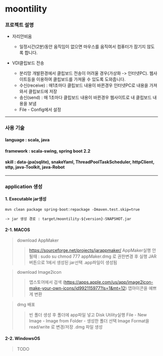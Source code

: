 # moontility
### 프로젝트 설명
+ 자리안비움 
    + 일정시간(2분)동안 움직임이 없으면 마우스를 움직여서 컴퓨터가 잠기지 않도록 합니다.
     
+ VDI클립보드 전송 
    + 분리망 개발환경에서 클립보드 전송이 어려울 경우(가상화 -> 인터넷PC). 웹사이트등을 이용하여 클립보드를 가져올 수 있도록 도와줍니다.
    + 수신(receive) : 매1초마다 클립보드 내용이 바뀐경우 인터넷PC로 내용을 가져와서 클립보드에 저장  
    + 송신(send) : 매 1초마다 클립보드 내용이 바뀐경우 웹사이트로 내 클립보드 내용을 보냄 
    + File - Config에서 설정

---
### 사용 기술
#### language : scala, java
#### framework : scala-swing, spring boot 2.2 
#### skill : data-jpa(sqlite), snakeYaml, ThreadPoolTaskScheduler, httpClient, sttp, java-Toolkit, java-Robot

---
### application 생성 
#### 1. Executable jar생성

    mvn clean package spring-boot:repackage -Dmaven.test.skip=true
     
    -> jar 생성 경로 : target/moontility-${version}-SNAPSHOT.jar


#### 2-1. MACOS
> download AppMaker
>> https://sourceforge.net/projects/jarappmaker/
>> AppMaker실행 안될때 : sudo su chmod 777 appMaker.dmg 로 권한변경 후 실행
>> JAR버튼으로 1에서 생성된 jar선택
>> .app파일이 생성됨

> download Image2icon
>> 앱스토어에서 검색 (https://apps.apple.com/us/app/image2icon-make-your-own-icons/id992115977?ls=1&mt=12)
>> 앱아이콘을 예쁘게 변환

> dmg 배포
>> 빈 폴더 생성 후 폴더에 app파일 넣고 Disk Utility실행
>> File - New Image - Image from Folder - 생성한 폴더 선택
>> Image Format을 read/write 로 변경/저장 .dmg 파일 생성 


#### 2-2. WindowsOS

> TODO